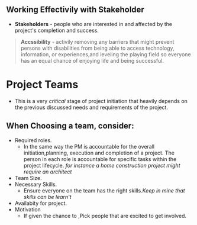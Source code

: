 ## Working Effectivily with Stakeholder

- **Stakeholders** - people who are interested in and affected by the project's completion and success.

> **Accssibility** - activily removing any barriers that might prevent persons with disabilities from being able to access technology, information, or experiences,and leveling the playing field so everyone has an equal chance of enjoying life and being successful.

# Project Teams

- This is a very _critical_ stage of project initiation that heavily depends on the previous discussed needs and requirements of the project.

## When Choosing a team, consider:

- Required roles.
  - In the same way the PM is accountable for the overall initiation,planning, execution and completion of a project. The person in each role is accountable for specific tasks within the project lifecycle. _for instance a home construction project might require an architect_
- Team Size.
- Necessary Skills.
  - Ensure everyone on the team has the right skills._Keep in mine that skills can be learn't_
- Availabity for project.
- Motivation
  - If given the chance to ,Pick people that are excited to get involved.

